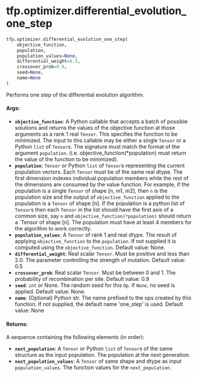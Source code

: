 <div itemscope itemtype="http://developers.google.com/ReferenceObject">
<meta itemprop="name" content="tfp.optimizer.differential_evolution_one_step" />
<meta itemprop="path" content="Stable" />
</div>

# tfp.optimizer.differential_evolution_one_step

``` python
tfp.optimizer.differential_evolution_one_step(
    objective_function,
    population,
    population_values=None,
    differential_weight=0.5,
    crossover_prob=0.9,
    seed=None,
    name=None
)
```

Performs one step of the differential evolution algorithm.

#### Args:

* <b>`objective_function`</b>:  A Python callable that accepts a batch of possible
    solutions and returns the values of the objective function at those
    arguments as a rank 1 real `Tensor`. This specifies the function to be
    minimized. The input to this callable may be either a single `Tensor`
    or a Python `list` of `Tensor`s. The signature must match the format of
    the argument `population`. (i.e. objective_function(*population) must
    return the value of the function to be minimized).
* <b>`population`</b>:  `Tensor` or Python `list` of `Tensor`s representing the
    current population vectors. Each `Tensor` must be of the same real dtype.
    The first dimension indexes individual population members while the
    rest of the dimensions are consumed by the value function. For example,
    if the population is a single `Tensor` of shape [n, m1, m2], then `n` is
    the population size and the output of `objective_function` applied to the
    population is a `Tensor` of shape [n]. If the population is a python
    list of `Tensor`s then each `Tensor` in the list should have the first
    axis of a common size, say `n` and `objective_function(*population)`
    should return a `Tensor of shape [n]. The population must have at least
    4 members for the algorithm to work correctly.
* <b>`population_values`</b>: A `Tensor` of rank 1 and real dtype. The result of
    applying `objective_function` to the `population`. If not supplied it is
    computed using the `objective_function`.
    Default value: None.
* <b>`differential_weight`</b>: Real scalar `Tensor`. Must be positive and less than
    2.0. The parameter controlling the strength of mutation.
    Default value: 0.5
* <b>`crossover_prob`</b>: Real scalar `Tensor`. Must be between 0 and 1. The
    probability of recombination per site.
    Default value: 0.9
* <b>`seed`</b>: `int` or None. The random seed for this `Op`. If `None`, no seed is
    applied.
    Default value: None.
* <b>`name`</b>: (Optional) Python str. The name prefixed to the ops created by this
    function. If not supplied, the default name 'one_step' is
    used.
    Default value: None


#### Returns:

A sequence containing the following elements (in order):
* <b>`next_population`</b>: A `Tensor` or Python `list` of `Tensor`s of the same
    structure as the input population. The population at the next generation.
* <b>`next_population_values`</b>: A `Tensor` of same shape and dtype as input
    `population_values`. The function values for the `next_population`.